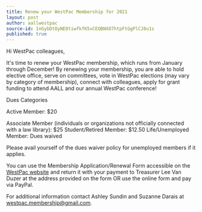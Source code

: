 ```yaml
---
title: Renew your WestPac Membership for 2021
layout: post
author: aallwestpac
source-id: 1nGybDtOyNE8tiwfkfK5vCEQBNXO7htpFtGgPlCJ8u1s
published: true
---
```

Hi WestPac colleagues,

It's time to renew your WestPac membership, which runs from January through December! By renewing your membership, you are able to hold elective office, serve on committees, vote in WestPac elections (may vary by category of membership), connect with colleagues, apply for grant funding to attend AALL and our annual WestPac conference!

Dues Categories

Active Member: $20

Associate Member (individuals or organizations not officially connected with a law library): $25 Student/Retired Member: $12.50 Life/Unemployed Member: Dues waived

Please avail yourself of the dues waiver policy for unemployed members if it applies.

You can use the Membership Application/Renewal Form accessible on the [WestPac website](http://chapters.aallnet.org/westpac/membership.html) and return it with your payment to Treasurer Lee Van Duzer at the address provided on the form OR use the online form and pay via PayPal.

For additional information contact Ashley Sundin and Suzanne Darais at [westpac.membership@gmail.com](mailto:westpac.membership@gmail.com).

